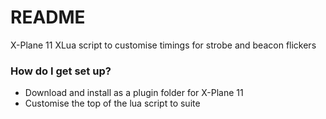 # README #

X-Plane 11 XLua script to customise timings for strobe and beacon flickers

### How do I get set up? ###

* Download and install as a plugin folder for X-Plane 11
* Customise the top of the lua script to suite

